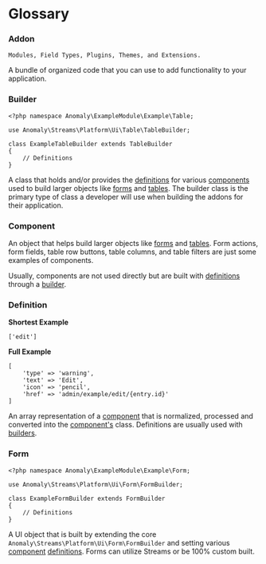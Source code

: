 # Glossary


<a name="addon"></a>
### Addon

    Modules, Field Types, Plugins, Themes, and Extensions.

A bundle of organized code that you can use to add functionality to your application.


<a name="builder"></a>
### Builder

	<?php namespace Anomaly\ExampleModule\Example\Table;

	use Anomaly\Streams\Platform\Ui\Table\TableBuilder;

	class ExampleTableBuilder extends TableBuilder
	{
		// Definitions
	}

A class that holds and/or provides the [definitions](#definition) for various [components](#component) used to build larger objects like [forms](#form) and [tables](#table). The builder class is the primary type of class a developer will use when building the addons for their application.


<a name="component"></a>
### Component

An object that helps build larger objects like [forms](#form) and [tables](#table). Form actions, form fields, table row buttons, table columns, and table filters are just some examples of components.

Usually, components are not used directly but are built with [definitions](#definition) through a [builder](#builder).


<a name="definition"></a>
### Definition

**Shortest Example**

	['edit']

**Full Example**

	[
		'type' => 'warning',
		'text' => 'Edit',
		'icon' => 'pencil',
		'href' => 'admin/example/edit/{entry.id}'
	]

An array representation of a [component](#component) that is normalized, processed and converted into the [component's](#component) class. Definitions are usually used with [builders](#builder).



<a name="form"></a>
### Form

	<?php namespace Anomaly\ExampleModule\Example\Form;

	use Anomaly\Streams\Platform\Ui\Form\FormBuilder;

	class ExampleFormBuilder extends FormBuilder
	{
		// Definitions
	}

A UI object that is built by extending the core `Anomaly\Streams\Platform\Ui\Form\FormBuilder` and setting various [component](#component) [definitions](#definition). Forms can utilize Streams or be 100% custom built.